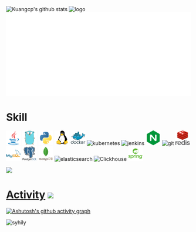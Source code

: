 <img src="https://github-readme-stats.vercel.app/api?username=kuangcp&show_icons=true&theme=vue" alt="Kuangcp's github stats"  />
<img src="https://github-profile-trophy.vercel.app/?username=kuangcp&theme=flat&column=9&margin-w=8" alt="logo" height="180" />
<img src="./metrics.plugin.achievements.compact.svg">

# Skill
<p align="left">
<a href="https://www.java.com" target="_blank" style="text-decoration: none;"> <img src="https://raw.githubusercontent.com/devicons/devicon/master/icons/java/java-original.svg" alt="Java" width="40" height="40"/> </a>
<a href="https://www.go.dev" target="_blank" style="text-decoration: none;"> <img src="https://raw.githubusercontent.com/devicons/devicon/master/icons/go/go-original.svg" alt="Go" width="40" height="40"/> </a>
<a href="https://www.python.org" target="_blank" style="text-decoration: none;"> <img src="https://raw.githubusercontent.com/devicons/devicon/master/icons/python/python-original.svg" alt="Python" width="40" height="40"/> </a>
<a href="https://www.linux.org" target="_blank" style="text-decoration: none;"> <img src="https://raw.githubusercontent.com/devicons/devicon/master/icons/linux/linux-original.svg" alt="linux" width="40" height="40"/> </a>
<a href="https://www.docker.com" target="_blank" style="text-decoration: none;"> <img src="https://raw.githubusercontent.com/devicons/devicon/master/icons/docker/docker-original-wordmark.svg" alt="docker" width="40" height="40"/> </a> 
<a href="https://kubernetes.io" target="_blank" style="text-decoration: none;"> <img src="https://www.vectorlogo.zone/logos/kubernetes/kubernetes-icon.svg" alt="kubernetes" width="40" height="40"/> </a>
<a href="https://www.jenkins.io" target="_blank" style="text-decoration: none;"> <img src="https://www.vectorlogo.zone/logos/jenkins/jenkins-icon.svg" alt="jenkins" width="40" height="40"/> </a>
<a href="https://www.nginx.com" target="_blank" style="text-decoration: none;"> <img src="https://raw.githubusercontent.com/devicons/devicon/master/icons/nginx/nginx-original.svg" alt="nginx" width="40" height="40"/> </a>
<a href="https://git-scm.com" target="_blank" style="text-decoration: none;"> <img src="https://www.vectorlogo.zone/logos/git-scm/git-scm-icon.svg" alt="git" width="40" height="40"/> </a> 
<a href="https://redis.io" target="_blank" style="text-decoration: none;"> <img src="https://raw.githubusercontent.com/devicons/devicon/master/icons/redis/redis-original-wordmark.svg" alt="redis" width="40" height="40"/> </a>
<a href="https://www.mysql.com" target="_blank" style="text-decoration: none;"> <img src="https://raw.githubusercontent.com/devicons/devicon/master/icons/mysql/mysql-original-wordmark.svg" alt="mysql" width="40" height="40"/> </a>
<a href="https://www.postgresql.org" target="_blank" style="text-decoration: none;"> <img src="https://raw.githubusercontent.com/devicons/devicon/master/icons/postgresql/postgresql-original-wordmark.svg" alt="postgresql" width="40" height="40"/> </a>
<a href="https://www.mongodb.com" target="_blank" style="text-decoration: none;"> <img src="https://raw.githubusercontent.com/devicons/devicon/master/icons/mongodb/mongodb-original-wordmark.svg" alt="mongodb" width="40" height="40"/> </a>
<a href="https://www.elastic.co" target="_blank" style="text-decoration: none;"> <img src="https://www.vectorlogo.zone/logos/elastic/elastic-icon.svg" alt="elasticsearch" width="40" height="40"/> </a> 
<a href="https://clickhouse.com" target="_blank" style="text-decoration: none;"> <img src="https://github.com/ClickHouse/clickhouse-docs/assets/9611008/b001dc7b-5a45-4dcd-9275-e03beb7f9177" alt="Clickhouse" width="200" height="40"/> </a>
<a href="https://spring.io" target="_blank" style="text-decoration: none;"> <img src="https://raw.githubusercontent.com/devicons/devicon/master/icons/spring/spring-original-wordmark.svg" alt="spring" width="40" height="40"/> </a>
</p>

<img align="" width="38.6%" src="https://github-readme-stats-fork-alpha.vercel.app/api/top-langs/?username=kuangcp&hide_title=false&hide_border=true&layout=compact&border_radius=0&title_color=41b883&icon_color=41b883&text_color=959598&bg_color=9ca3af00&hide=css,javascript,html&langs_count=8" />

# [Activity](https://github-contributions.vercel.app/) ![](https://komarev.com/ghpvc/?username=kuangcp)

[![Ashutosh's github activity graph](https://github-readme-activity-graph.vercel.app/graph?username=Kuangcp&theme=react)](https://github.com/ashutosh00710/github-readme-activity-graph)

![syhily](https://github-readme-streak-stats.herokuapp.com/?user=kuangcp&theme=dark)
